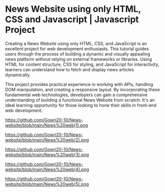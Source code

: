 # News Website using only HTML, CSS and Javascript | Javascript Project

Creating a News Website using only HTML, CSS, and JavaScript is an excellent project for web development enthusiasts. This tutorial guides users through the process of building a dynamic and visually appealing news platform without relying on external frameworks or libraries. Using HTML for content structure, CSS for styling, and JavaScript for interactivity, learners can understand how to fetch and display news articles dynamically.

This project provides practical experience in working with APIs, handling DOM manipulation, and creating a responsive layout. By incorporating these fundamental web technologies, developers can gain a comprehensive understanding of building a functional News Website from scratch. It's an ideal learning opportunity for those looking to hone their skills in front-end web development.

https://github.com/Gowri20-10/News-website/blob/main/News%20web(1).png

https://github.com/Gowri20-10/News-website/blob/main/News%20web(2).png

https://github.com/Gowri20-10/News-website/blob/main/News%20web(3).png

https://github.com/Gowri20-10/News-website/blob/main/News%20web(4).png

https://github.com/Gowri20-10/News-website/blob/main/News%20web(5).png




